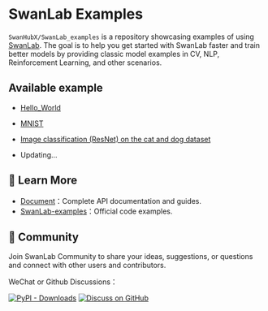 # SwanLab Examples

`SwanHubX/SwanLab_examples` is a repository showcasing examples of using [SwanLab](https://github.com/swanhubx/swanlab). The goal is to help you get started with SwanLab faster and train better models by providing classic model examples in CV, NLP, Reinforcement Learning, and other scenarios.


## Available example
- [Hello_World](https://github.com/SwanHubX/SwanLab-examples/tree/main/Hello_World)

- [MNIST](https://github.com/SwanHubX/SwanLab-examples/tree/main/plain_net_mnist)

- [Image classification (ResNet) on the cat and dog dataset](https://github.com/SwanHubX/SwanLab-examples/tree/main/resnet50_cats_vs_dogs)

- Updating...


## 🌱 Learn More

- [Document](https://geektechstudio.feishu.cn/wiki/space/7310593325374013444?ccm_open_type=lark_wiki_spaceLink&open_tab_from=wiki_home)：Complete API documentation and guides.
- [SwanLab-examples](https://github.com/SwanHubX/SwanLab-examples)：Official code examples.

## 💬 Community

Join SwanLab Community to share your ideas, suggestions, or questions and connect with other users and contributors.

WeChat or Github Discussions：

[![PyPI - Downloads](https://img.shields.io/badge/wechat-online-green)](https://geektechstudio.feishu.cn/wiki/NIZ9wp5LRiSqQykizbGcVzUKnic)
[![Discuss on GitHub](https://img.shields.io/badge/discussions-GitHub-333333?logo=github)](https://github.com/SwanHubX/SwanLab/discussions)




